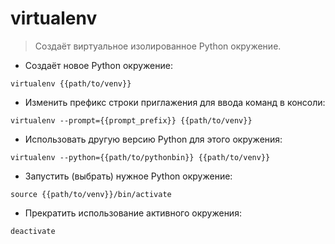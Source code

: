 # virtualenv

> Создаёт виртуальное изолированное Python окружение.

- Создаёт новое Python окружение:

`virtualenv {{path/to/venv}}`

- Изменить префикс строки приглажения для ввода команд в консоли:

`virtualenv --prompt={{prompt_prefix}} {{path/to/venv}}`

- Использовать другую версию Python для этого окружения:

`virtualenv --python={{path/to/pythonbin}} {{path/to/venv}}`

- Запустить (выбрать) нужное Python окружение:

`source {{path/to/venv}}/bin/activate`

- Прекратить использование активного окружения:

`deactivate`

